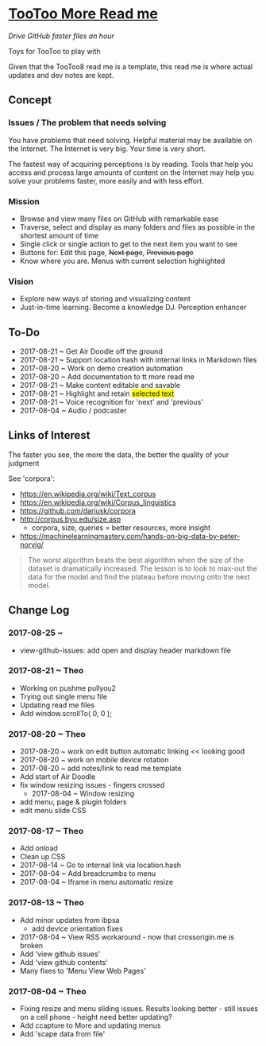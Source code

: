 <span style=display:none; >[You are now in a GitHub source code view - click this link to view Read Me file as a web page]( http://theo-armour.github.io/snippets/tootoo-more/#README.md "View file as a web page." ) </span>


[TooToo More Read me]( #README.md )
====
_Drive GitHub faster files an hour_

Toys for TooToo to play with

Given that the TooToo8 read me is a template, this read me is where actual updates and dev notes are kept.

## Concept

### Issues / The problem that needs solving

You have problems that need solving. Helpful material may be available on the Internet. The Internet is very big. Your time is very short.

The fastest way of acquiring perceptions is by reading. Tools that help you access and process large amounts of content on the Internet may help you solve your problems faster, more easily and with less effort. 

### Mission

* Browse and view many files on GitHub with remarkable ease
* Traverse, select and display as many folders and files as possible in the shortest amount of time
* Single click or single action to get to the next item you want to see 
* Buttons for: Edit this page, ~~Next page~~, ~~Previous page~~
* Know where you are. Menus with current selection highlighted

 
### Vision

* Explore new ways of storing and visualizing content
* Just-in-time learning. Become a knowledge DJ. Perception enhancer


## To-Do

* 2017-08-21 ~ Get Air Doodle off the ground
* 2017-08-21 ~ Support location hash with internal links in Markdown files
* 2017-08-20 ~ Work on demo creation automation
* 2017-08-20 ~ Add documentation to tt more read me
* 2017-08-21 ~ Make content editable and savable
* 2017-08-21 ~ Highlight and retain <span style=background-color:yellow; >selected text</span>
*  2017-08-21 ~ Voice recognition for 'next' and 'previous'
* 2017-08-04 ~ Audio / podcaster


## Links of Interest

The faster you see, the more the data, the better the quality of your judgment

See 'corpora':
* https://en.wikipedia.org/wiki/Text_corpus
* https://en.wikipedia.org/wiki/Corpus_linguistics
* https://github.com/dariusk/corpora
* http://corpus.byu.edu/size.asp
	* corpora, size, queries = better resources, more insight
* https://machinelearningmastery.com/hands-on-big-data-by-peter-norvig/
> The worst algorithm beats the best algorithm when the size of the dataset is dramatically increased. The lesson is to look to max-out the data for the model and find the plateau before moving onto the next model.


## Change Log


### 2017-08-25 ~ 

* view-github-issues: add open and display header markdown file


### 2017-08-21 ~ Theo

* Working on pushme pullyou2
* Trying out single menu file
* Updating read me files
* Add window.scrollTo( 0, 0 );

### 2017-08-20 ~ Theo

* 2017-08-20 ~ work on edit button automatic linking  << looking good
* 2017-08-20 ~ work on mobile device rotation
* 2017-08-20 ~ add notes/link to read me template
* Add start of Air Doodle 
* fix window resizing issues - fingers crossed
	* 2017-08-04 ~ Window resizing
* add menu, page & plugin folders
* edit menu slide CSS

### 2017-08-17 ~ Theo

* Add onload
* Clean up CSS
* 2017-08-14 ~ Go to internal link via location.hash
* 2017-08-04 ~ Add breadcrumbs to menu
* 2017-08-04 ~ Iframe in menu automatic resize

### 2017-08-13 ~ Theo

* Add minor updates from ibpsa
	* add device orientation fixes
* 2017-08-04 ~ View RSS workaround - now that crossorigin.me is broken
* Add 'view github issues'
* Add 'view github contents'
* Many fixes to 'Menu View Web Pages'

### 2017-08-04 ~ Theo

* Fixing resize and menu sliding issues. Results looking better - still issues on a cell phone - height need better updating? 
* Add ccapture to More and updating menus
* Add 'scape data from file'
